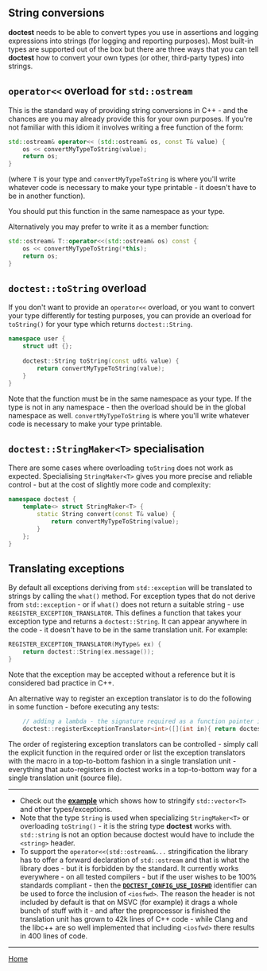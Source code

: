 ## String conversions

**doctest** needs to be able to convert types you use in assertions and logging expressions into strings (for logging and reporting purposes).
Most built-in types are supported out of the box but there are three ways that you can tell **doctest** how to convert your own types (or other, third-party types) into strings.

## ```operator<<``` overload for ```std::ostream```

This is the standard way of providing string conversions in C++ - and the chances are you may already provide this for your own purposes. If you're not familiar with this idiom it involves writing a free function of the form:

```c++
std::ostream& operator<< (std::ostream& os, const T& value) {
	os << convertMyTypeToString(value);
	return os;
}
```

(where ```T``` is your type and ```convertMyTypeToString``` is where you'll write whatever code is necessary to make your type printable - it doesn't have to be in another function).

You should put this function in the same namespace as your type.

Alternatively you may prefer to write it as a member function:

```c++
std::ostream& T::operator<<(std::ostream& os) const {
	os << convertMyTypeToString(*this);
	return os;
}
```

## ```doctest::toString``` overload

If you don't want to provide an ```operator<<``` overload, or you want to convert your type differently for testing purposes, you can provide an overload for ```toString()``` for your type which returns ```doctest::String```.

```c++
namespace user {
    struct udt {};
    
	doctest::String toString(const udt& value) {
		return convertMyTypeToString(value);
	}
}
```

Note that the function must be in the same namespace as your type. If the type is not in any namespace - then the overload should be in the global namespace as well. ```convertMyTypeToString``` is where you'll write whatever code is necessary to make your type printable.

## ```doctest::StringMaker<T>``` specialisation

There are some cases where overloading ```toString``` does not work as expected. Specialising ```StringMaker<T>``` gives you more precise and reliable control - but at the cost of slightly more code and complexity:

```c++
namespace doctest {
	template<> struct StringMaker<T> {
    	static String convert(const T& value) {
        	return convertMyTypeToString(value);
        }
    };
}
```

## Translating exceptions

By default all exceptions deriving from ```std::exception``` will be translated to strings by calling the ```what()``` method. For exception types that do not derive from ```std::exception``` - or if ```what()``` does not return a suitable string - use ```REGISTER_EXCEPTION_TRANSLATOR```. This defines a function that takes your exception type and returns a ```doctest::String```. It can appear anywhere in the code - it doesn't have to be in the same translation unit. For example:

```c++
REGISTER_EXCEPTION_TRANSLATOR(MyType& ex) {
    return doctest::String(ex.message());
}
```

Note that the exception may be accepted without a reference but it is considered bad practice in C++.

An alternative way to register an exception translator is to do the following in some function - before executing any tests:

```c++
    // adding a lambda - the signature required as a function pointer is `doctest::String(*)(exception_type)`
    doctest::registerExceptionTranslator<int>([](int in){ return doctest::toString(in); });
```

The order of registering exception translators can be controlled - simply call the explicit function in the required order or list the exception translators with the macro in a top-to-bottom fashion in a single translation unit - everything that auto-registers in doctest works in a top-to-bottom way for a single translation unit (source file).

------

- Check out the [**example**](../../examples/stringification/main.cpp) which shows how to stringify ```std::vector<T>``` and other types/exceptions.
- Note that the type ```String``` is used when specializing ```StringMaker<T>``` or overloading ```toString()``` - it is the string type **doctest** works with. ```std::string``` is not an option because doctest would have to include the ```<string>``` header.
- To support the ```operator<<(std::ostream&...``` stringification the library has to offer a forward declaration of ```std::ostream``` and that is what the library does - but it is forbidden by the standard. It currently works everywhere - on all tested compilers - but if the user wishes to be 100% standards compliant - then the [**```DOCTEST_CONFIG_USE_IOSFWD```**](configuration.md#doctest_config_use_iosfwd) identifier can be used to force the inclusion of ```<iosfwd>```. The reason the header is not included by default is that on MSVC (for example) it drags a whole bunch of stuff with it - and after the preprocessor is finished the translation unit has grown to 42k lines of C++ code - while Clang and the libc++ are so well implemented that including ```<iosfwd>``` there results in 400 lines of code. 

---

[Home](readme.md#reference)
